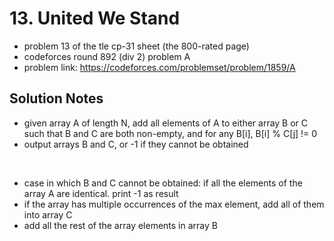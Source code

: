 # 13. United We Stand

* problem 13 of the tle cp-31 sheet (the 800-rated page)
* codeforces round 892 (div 2) problem A
* problem link: https://codeforces.com/problemset/problem/1859/A

## Solution Notes

* given array A of length N, add all elements of A to either array B or C such that B and C are both non-empty, and for any B[i], B[i] % C[j] != 0
* output arrays B and C, or -1 if they cannot be obtained
<br>

* case in which B and C cannot be obtained: if all the elements of the array A are identical. print -1 as result
* if the array has multiple occurrences of the max element, add all of them into array C
* add all the rest of the array elements in array B